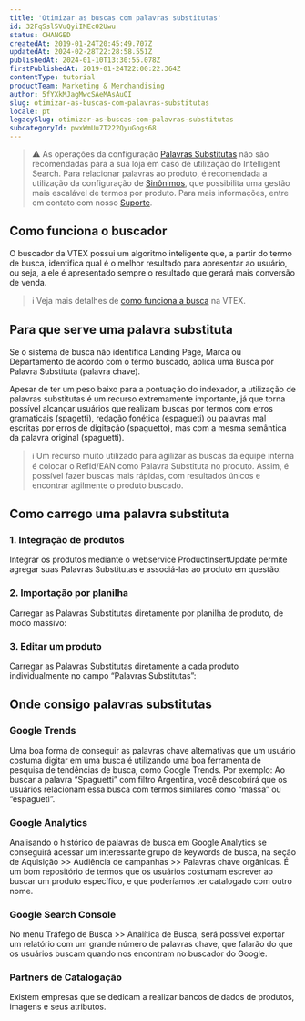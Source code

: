 ```yaml
---
title: 'Otimizar as buscas com palavras substitutas'
id: 32FqSsl5VuQyiIMEc02Uwu
status: CHANGED
createdAt: 2019-01-24T20:45:49.707Z
updatedAt: 2024-02-28T22:28:58.551Z
publishedAt: 2024-01-10T13:30:55.078Z
firstPublishedAt: 2019-01-24T22:00:22.364Z
contentType: tutorial
productTeam: Marketing & Merchandising
author: 5fYXkMJagMwcSAeMAsAuOI
slug: otimizar-as-buscas-com-palavras-substitutas
locale: pt
legacySlug: otimizar-as-buscas-com-palavras-substitutas
subcategoryId: pwxWmUu7T222QyuGogs68
---
```


>⚠️ As operações da configuração [Palavras Substitutas](https://help.vtex.com/pt/tutorial/otimizar-as-buscas-com-palavras-substitutas--32FqSsl5VuQyiIMEc02Uwu?&utm_source=autocomplete) não são recomendadas para a sua loja em caso de utilização do Intelligent Search. Para relacionar palavras ao produto, é recomendada a utilização da configuração de [Sinônimos](https://help.vtex.com/pt/tracks/vtex-intelligent-search--19wrbB7nEQcmwzDPl1l4Cb/1pxAWPEglBey1UFdvcetZV), que possibilita uma gestão mais escalável de termos por produto. Para mais informações, entre em contato com nosso [Suporte](https://support.vtex.com/hc/pt-br/requests).

## Como funciona o buscador
O buscador da VTEX possui um algoritmo inteligente que, a partir do termo de busca, identifica qual é o melhor resultado para apresentar ao usuário, ou seja, a ele é apresentado sempre o resultado que gerará mais conversão de venda.

>ℹ️ Veja mais detalhes de [como funciona a busca](https://help.vtex.com/pt/tutorial/como-funciona-a-busca-da-vtex--tutorials_542) na VTEX.

## Para que serve uma palavra substituta
Se o sistema de busca não identifica Landing Page, Marca ou Departamento de acordo com o termo buscado, aplica uma Busca por Palavra Substituta (palavra chave). 

Apesar de ter um peso baixo para a pontuação do indexador, a utilização de palavras substitutas é um recurso extremamente importante, já que torna possível alcançar usuários que realizam buscas por termos com erros gramaticais (spagetti), redação fonética (espagueti) ou palavras mal escritas por erros de digitação (spaguetto), mas com a mesma semântica da palavra original (spaguetti).

>ℹ️ Um recurso muito utilizado para agilizar as buscas da equipe interna é colocar o RefId/EAN como Palavra Substituta no produto. Assim, é possível fazer buscas mais rápidas, com resultados únicos e encontrar agilmente o produto buscado.

## Como carrego uma palavra substituta

### 1. Integração de produtos
Integrar os produtos mediante o webservice ProductInsertUpdate permite agregar suas Palavras Substitutas e associá-las ao produto em questão:
[](http://help.vtex.com/pt/tutorial/manual-das-classes-e-metodos-usados-no-webservice)

### 2. Importação por planilha
Carregar as Palavras Substitutas diretamente por planilha de produto, de modo massivo:
[](https://help.vtex.com/pt/tutorial/cadastrando-produto#importacao-de-produtos-por-planilha)

### 3. Editar um produto
Carregar as Palavras Substitutas diretamente a cada produto individualmente no campo “Palavras Substitutas”:
[](https://help.vtex.com/pt/tutorial/cadastrando-produto#cadastrando-produto-pelo-admin)

## Onde consigo palavras substitutas
### Google Trends
Uma boa forma de conseguir as palavras chave alternativas que um usuário costuma digitar em uma busca é utilizando uma boa ferramenta de pesquisa de tendências de busca, como Google Trends. Por exemplo: Ao buscar a palavra “Spaguetti” com filtro Argentina, você descobrirá que os usuários relacionam essa busca com termos similares como “massa” ou “espagueti”.

### Google Analytics
Analisando o histórico de palavras de busca em Google Analytics se conseguirá acessar um interessante grupo de keywords de busca, na seção de Aquisição >> Audiência de campanhas >> Palavras chave orgânicas. É um bom repositório de termos que os usuários costumam escrever ao buscar um produto específico, e que poderíamos ter catalogado com outro nome.

### Google Search Console
No menu Tráfego de Busca >> Analítica de Busca, será possível exportar um relatório com um grande número de palavras chave, que falarão do que os usuários buscam quando nos encontram no buscador do Google.

### Partners de Catalogação
Existem empresas que se dedicam a realizar bancos de dados de produtos, imagens e seus atributos.

